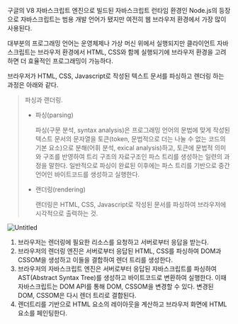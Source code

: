 구글의 V8 자바스크립트 엔진으로 빌드된 자바스크립트 런타임 환경인 Node.js의 등장으로 자바스크립트는 범용 개발 언어가 됐지만 여전히 웹 브라우저 환경에서 가장 많이 사용된다.

대부분의 프로그래밍 언어는 운영체제나 가상 머신 위에서 실행되지만 클라이언트 자바스크립트는 브라우저 환경에서 HTML, CSS와 함께 실행되기에 브라우저 환경을 고려하면 더 효율적인 프로그래밍이 가능하다.

브라우저가 HTML, CSS, Javascript로 작성된 텍스트 문서를 파싱하고 렌더링 하는 과정은 아래와 같다.

> 파싱과 랜더링.
> 
> - 파싱(parsing)
>     
>     파싱(구문 분석, syntax analysis)은 프로그래밍 언어의 문법에 맞게 작성된 텍스트 문서의 문자열을 토큰(token, 문법적으로 더는 나눌 수 없는 코드의 기본 요소)으로 분해(어휘 분석, exical analysis)하고, 토큰에 문법적 의미와 구조를 반영하여 트리 구조의 자료구조인 파스 트리를 생성하는 일련의 과정을 말한다.
>     일반적으로 파싱이 완료된 이후에는 파스 트리를 기반으로 중간 언어인 바이트코드를 생성하고 실행한다.
>     
> - 랜더링(rendering)
>     
>     랜더링은 HTML, CSS, Javascript로 작성된 문서를 파싱하여 브라우저에 시각적으로 출력하는 것.
>     

![Untitled](https://s3-us-west-2.amazonaws.com/secure.notion-static.com/90e41aa4-cdfa-4872-9106-2983de8d2418/Untitled.png)

1. 브라우저는 렌더링에 필요한 리소스를 요청하고 서버로부터 응답을 받는다.
2. 브라우저의 렌더링 엔진은 서버로부터 응답된 HTML, CSS를 파싱하여 DOM과 CSSOM을 생성하고 이들을 결합하여 렌더 트리를 생성한다.
3. 브라우저의 자바스크립트 엔진은 서버로부터 응답된 자바스크립트를 파싱하여 AST(Abstract Syntax Tree)를 생성하고 바이트코드로 변환하여 실행한다. 이때 자바스크립트는 DOM API를 통해 DOM, CSSOM을 변경할 수 있다. 변경된 DOM, CSSOM은 다시 렌더 트리로 결합된다.
4. 렌더트리를 기반으로 HTML 요소의 레이아웃을 계산하고 브라우저 화면에 HTML 요소를 페인팅한다.